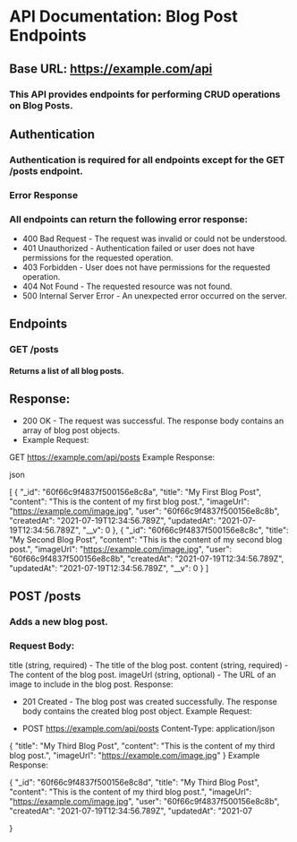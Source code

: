 # API Documentation: Blog Post Endpoints

## Base URL: https://example.com/api

### This API provides endpoints for performing CRUD operations on Blog Posts.

## Authentication
### Authentication is required for all endpoints except for the GET /posts endpoint.

### Error Response
### All endpoints can return the following error response:

- 400 Bad Request - The request was invalid or could not be understood.
- 401 Unauthorized - Authentication failed or user does not have permissions for the requested operation.
- 403 Forbidden - User does not have permissions for the requested operation.
- 404 Not Found - The requested resource was not found.
- 500 Internal Server Error - An unexpected error occurred on the server.
## Endpoints
### GET /posts
#### Returns a list of all blog posts.

## Response:

- 200 OK - The request was successful. The response body contains an array of blog post objects.
- Example Request:



GET https://example.com/api/posts
Example Response:

json

[
  {
    "_id": "60f66c9f4837f500156e8c8a",
    "title": "My First Blog Post",
    "content": "This is the content of my first blog post.",
    "imageUrl": "https://example.com/image.jpg",
    "user": "60f66c9f4837f500156e8c8b",
    "createdAt": "2021-07-19T12:34:56.789Z",
    "updatedAt": "2021-07-19T12:34:56.789Z",
    "__v": 0
  },
  {
    "_id": "60f66c9f4837f500156e8c8c",
    "title": "My Second Blog Post",
    "content": "This is the content of my second blog post.",
    "imageUrl": "https://example.com/image.jpg",
    "user": "60f66c9f4837f500156e8c8b",
    "createdAt": "2021-07-19T12:34:56.789Z",
    "updatedAt": "2021-07-19T12:34:56.789Z",
    "__v": 0
  }
]
## POST /posts
### Adds a new blog post.

### Request Body:

title (string, required) - The title of the blog post.
content (string, required) - The content of the blog post.
imageUrl (string, optional) - The URL of an image to include in the blog post.
Response:

- 201 Created - The blog post was created successfully. The response body contains the created blog post object.
Example Request:


- POST https://example.com/api/posts
Content-Type: application/json

{
  "title": "My Third Blog Post",
  "content": "This is the content of my third blog post.",
  "imageUrl": "https://example.com/image.jpg"
}
Example Response:


{
  "_id": "60f66c9f4837f500156e8c8d",
  "title": "My Third Blog Post",
  "content": "This is the content of my third blog post.",
  "imageUrl": "https://example.com/image.jpg",
  "user": "60f66c9f4837f500156e8c8b",
  "createdAt": "2021-07-19T12:34:56.789Z",
  "updatedAt": "2021-07


}

